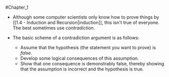 #Chapter_1 
- Although some computer scientists only know how to prove things by [[1.4 - Induction and Recursion|induction]], this isn't true of everyone. The best sometimes use *contradiction*.

- The basic scheme of a contradiction argument is as follows:
	- Assume that the hypothesis (the statement you want to prove) is *false*.
	- Develop some logical consequences of this assumption.
	- Show that one consequence is demonstrably false, thereby showing that the assumption is incorrect and the hypothesis is true.

